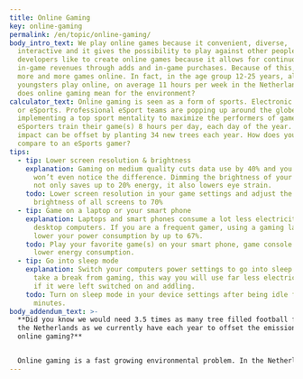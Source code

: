 ```yaml
---
title: Online Gaming
key: online-gaming
permalink: /en/topic/online-gaming/
body_intro_text: We play online games because it convenient, diverse,
  interactive and it gives the possibility to play against other people. Game
  developers like to create online games because it allows for continuous
  in-game revenues through adds and in-game purchases. Because of this, we play
  more and more games online. In fact, in the age group 12-25 years, almost all
  youngsters play online, on average 11 hours per week in the Netherlands. What
  does online gaming mean for the environment?
calculator_text: Online gaming is seen as a form of sports. Electronic sports,
  or eSports. Professional eSport teams are popping up around the globe,
  implementing a top sport mentality to maximize the performers of gamers.
  eSporters train their game(s) 8 hours per day, each day of the year. Their
  impact can be offset by planting 34 new trees each year. How does your habit
  compare to an eSports gamer?
tips:
  - tip: Lower screen resolution & brightness
    explanation: Gaming on medium quality cuts data use by 40% and you probably
      won’t even notice the difference. Dimming the brightness of your screens
      not only saves up to 20% energy, it also lowers eye strain.
    todo: Lower screen resolution in your game settings and adjust the standard
      brightness of all screens to 70%
  - tip: Game on a laptop or your smart phone
    explanation: Laptops and smart phones consume a lot less electricity than
      desktop computers. If you are a frequent gamer, using a gaming laptop can
      lower your power consumption by up to 67%.
    todo: Play your favorite game(s) on your smart phone, game console or laptop to
      lower energy consumption.
  - tip: Go into sleep mode
    explanation: Switch your computers power settings to go into sleep mode when you
      take a break from gaming, this way you will use far less electricity than
      if it were left switched on and addling.
    todo: Turn on sleep mode in your device settings after being idle for 2-3
      minutes.
body_addendum_text: >-
  **Did you know we would need 3.5 times as many tree filled football fields in
  the Netherlands as we currently have each year to offset the emissions from
  online gaming?**


  Online gaming is a fast growing environmental problem. In the Netherlands, over 4 million hours are spend each day playing games online. To compensate for this act of pleasure, we need to plant 17 million new trees each year. Since online gaming is seen as a form of sports, let’s compare this to the most popular sport in the Netherlands: football. To plant these 17 million trees each year, we need an area the size of 24.000 football pitches. We currently have around 7.000 pitches in the country. This means we should fill the complete stock of Dutch football pitches with trees every quarter of the year to compensate for the carbon emissions emitted through online gaming in the Netherlands.
---
```

